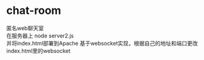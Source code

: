 # chat-room
匿名web聊天室  
在服务器上 node server2.js  
并将index.html部署到Apache
基于websocket实现，根据自己的地址和端口更改index.html里的websocket
